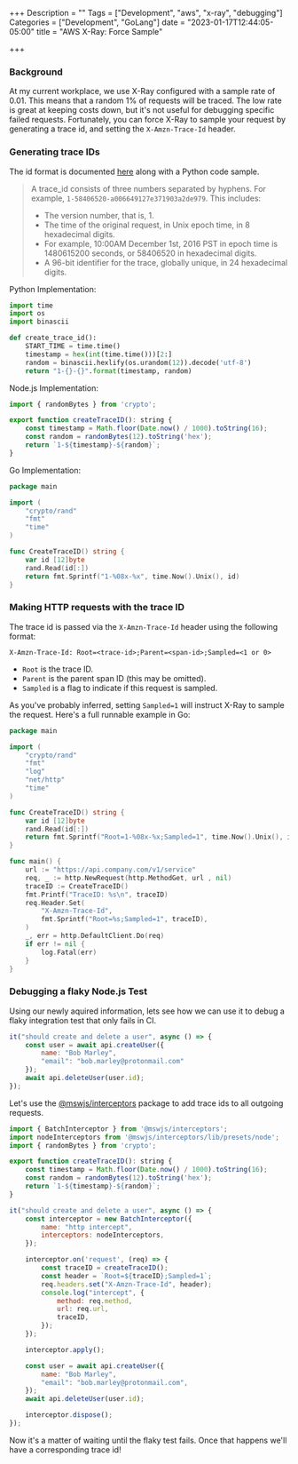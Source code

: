 +++
Description = ""
Tags = ["Development", "aws", "x-ray", "debugging"]
Categories = ["Development", "GoLang"]
date = "2023-01-17T12:44:05-05:00"
title = "AWS X-Ray: Force Sample"

+++

### Background

At my current workplace, we use X-Ray configured with a sample rate of 0.01.
This means that a random 1% of requests will be traced.
The low rate is great at keeping costs down, but it's not useful for debugging specific failed requests.
Fortunately, you can force X-Ray to sample your request by generating a trace id, and setting the `X-Amzn-Trace-Id` header.

### Generating trace IDs

The id format is documented [here](https://docs.aws.amazon.com/jjxray/latest/devguide/xray-api-sendingdata.html#xray-api-traceids)
along with a Python code sample.

> A trace_id consists of three numbers separated by hyphens. For example, `1-58406520-a006649127e371903a2de979`. This includes:
> 
> * The version number, that is, 1.
> * The time of the original request, in Unix epoch time, in 8 hexadecimal digits.
> * For example, 10:00AM December 1st, 2016 PST in epoch time is 1480615200 seconds, or 58406520 in hexadecimal digits.
> * A 96-bit identifier for the trace, globally unique, in 24 hexadecimal digits.

Python Implementation:

``` python
import time
import os
import binascii

def create_trace_id():
	START_TIME = time.time()
	timestamp = hex(int(time.time()))[2:]
	random = binascii.hexlify(os.urandom(12)).decode('utf-8')
	return "1-{}-{}".format(timestamp, random)
```

Node.js Implementation:

``` js
import { randomBytes } from 'crypto';

export function createTraceID(): string {
	const timestamp = Math.floor(Date.now() / 1000).toString(16);
	const random = randomBytes(12).toString('hex');
	return `1-${timestamp}-${random}`;
}
```

Go Implementation:

``` go
package main

import (
	"crypto/rand"
	"fmt"
	"time"
)

func CreateTraceID() string {
	var id [12]byte
	rand.Read(id[:])
	return fmt.Sprintf("1-%08x-%x", time.Now().Unix(), id)
}
```

### Making HTTP requests with the trace ID

The trace id is passed via the `X-Amzn-Trace-Id` header using the following format:

```
X-Amzn-Trace-Id: Root=<trace-id>;Parent=<span-id>;Sampled=<1 or 0>
```
* `Root` is the trace ID.
* `Parent` is the parent span ID (this may be omitted).
* `Sampled` is a flag to indicate if this request is sampled.

As you've probably inferred, setting `Sampled=1` will instruct X-Ray to sample the request.
Here's a full runnable example in Go:

``` go
package main

import (
	"crypto/rand"
	"fmt"
	"log"
	"net/http"
	"time"
)

func CreateTraceID() string {
	var id [12]byte
	rand.Read(id[:])
	return fmt.Sprintf("Root=1-%08x-%x;Sampled=1", time.Now().Unix(), id)
}

func main() {
	url := "https://api.company.com/v1/service"
	req, _ := http.NewRequest(http.MethodGet, url , nil)
	traceID := CreateTraceID()
	fmt.Printf("TraceID: %s\n", traceID)
	req.Header.Set(
		"X-Amzn-Trace-Id",
		fmt.Sprintf("Root=%s;Sampled=1", traceID),
	)
	_, err = http.DefaultClient.Do(req)
	if err != nil {
		log.Fatal(err)
	}
}
```

### Debugging a flaky Node.js Test

Using our newly aquired information, lets see how we can use it to debug a flaky integration test that only fails in CI.

``` js
it("should create and delete a user", async () => {
	const user = await api.createUser({
		name: "Bob Marley",
		"email": "bob.marley@protonmail.com"
	});
	await api.deleteUser(user.id);
});
```

Let's use the [@mswjs/interceptors](https://www.npmjs.com/package/@mswjs/interceptors) package to add trace ids to all outgoing requests.


``` js
import { BatchInterceptor } from '@mswjs/interceptors';
import nodeInterceptors from '@mswjs/interceptors/lib/presets/node';
import { randomBytes } from 'crypto';

export function createTraceID(): string {
	const timestamp = Math.floor(Date.now() / 1000).toString(16);
	const random = randomBytes(12).toString('hex');
	return `1-${timestamp}-${random}`;
}

it("should create and delete a user", async () => {
	const interceptor = new BatchInterceptor({
		name: "http intercept",
		interceptors: nodeInterceptors,
	});

	interceptor.on('request', (req) => {
		const traceID = createTraceID();
		const header = `Root=${traceID};Sampled=1`;
		req.headers.set("X-Amzn-Trace-Id", header);
		console.log("intercept", {
			method: req.method,
			url: req.url,
			traceID,
		});
	});

	interceptor.apply();

	const user = await api.createUser({ 
		name: "Bob Marley",
		"email": "bob.marley@protonmail.com",
	});
	await api.deleteUser(user.id);

	interceptor.dispose();
});
```

Now it's a matter of waiting until the flaky test fails. Once that happens we'll have a corresponding trace id!

